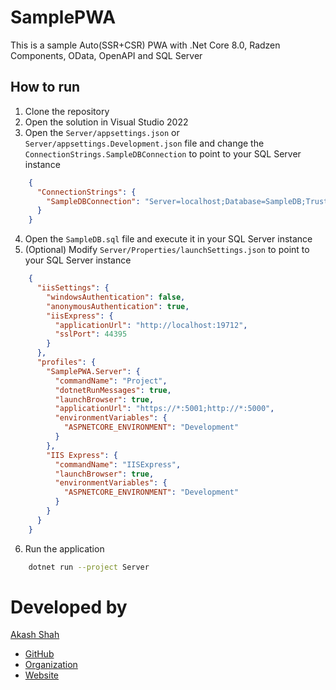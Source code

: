 # SamplePWA
This is a sample Auto(SSR+CSR) PWA with .Net Core 8.0, Radzen Components, OData, OpenAPI and SQL Server

## How to run
1. Clone the repository
2. Open the solution in Visual Studio 2022
3. Open the `Server/appsettings.json` or `Server/appsettings.Development.json` file and change the `ConnectionStrings.SampleDBConnection` to point to your SQL Server instance

```json
	{
	  "ConnectionStrings": {
		"SampleDBConnection": "Server=localhost;Database=SampleDB;Trusted_Connection=True;"
	  }
	}
```

4. Open the `SampleDB.sql` file and execute it in your SQL Server instance
5. (Optional) Modify `Server/Properties/launchSettings.json` to point to your SQL Server instance

```json
	{
      "iisSettings": {
        "windowsAuthentication": false,
        "anonymousAuthentication": true,
        "iisExpress": {
          "applicationUrl": "http://localhost:19712",
          "sslPort": 44395
        }
      },
      "profiles": {
        "SamplePWA.Server": {
          "commandName": "Project",
          "dotnetRunMessages": true,
          "launchBrowser": true,
          "applicationUrl": "https://*:5001;http://*:5000",
          "environmentVariables": {
            "ASPNETCORE_ENVIRONMENT": "Development"
          }
        },
        "IIS Express": {
          "commandName": "IISExpress",
          "launchBrowser": true,
          "environmentVariables": {
            "ASPNETCORE_ENVIRONMENT": "Development"
          }
        }
      }
    }
```

6. Run the application

```bash
    dotnet run --project Server
```

# Developed by
  [Akash Shah](https://www.buymeacoffee.com/aksbju)
- [GitHub](https://www.github.com/itsalfredakku)
- [Organization](https://www.github.com/devstroop)
- [Website](https://www.devstroop.com)
